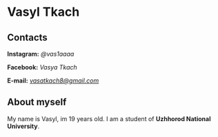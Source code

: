 # Vasyl Tkach

## Contacts
**Instagram:** *@vas1aaaa* 

**Facebook:** *Vasya Tkach*

**E-mail:** *<vasatkach8@gmail.com>*

## About myself

My name is Vasyl, im 19 years old. I am a student of **Uzhhorod National University**.

